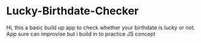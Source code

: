 # Lucky-Birthdate-Checker

Hi, this a basic build up app to check whether your birthdate is lucky or not. App sure can improvise but i build in to practice JS concept
